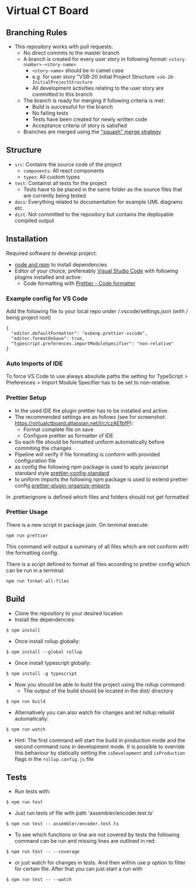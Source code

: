 # Virtual CT Board

## Branching Rules

- This repository works with pull requests:
  - No direct commits to the master branch
  - A branch is created for every user story in following format: `<story-number>-<story-name>`
    - `<story-name>` should be in camel case
    - e.g. for user story "VSB-20 Initial Project Structure: `vsb-20-InitialProjectStructure`
    - All development activities relating to the user story are committed to this branch
  - The branch is ready for merging if following criteria is met:
    - Build is successful for the branch
    - No failing tests
    - Tests have been created for newly written code
    - Acceptance criteria of story is satisfied
  - Branches are merged using the ["squash" merge strategy](https://docs.github.com/en/repositories/configuring-branches-and-merges-in-your-repository/configuring-pull-request-merges/about-merge-methods-on-github#squashing-your-merge-commits)

## Structure

- `src`: Contains the source code of the project
  - `components`: All react components
  - `types`: All custom types
- `test`: Containst all tests for the project
  - Tests have to be placed in the same folder as the source files that are currently being tested
- `docs`: Everything related to documentation for example UML diagrams etc.
- `dist`: Not committed to the repository but contains the deployable compiled output

## Installation

Required software to develop project:

- [node and npm](https://nodejs.org/en/download) to install dependencies
- Editor of your choice, prefereably [Visual Studio Code](https://code.visualstudio.com) with following plugins installed and active:
  - Code formatting with [Prettier - Code formatter](https://marketplace.visualstudio.com/items?itemName=esbenp.prettier-vscode)

### Example config for VS Code

Add the following file to your local repo under /.vscode/settings.json (with / being project root)

```
{
  "editor.defaultFormatter": "esbenp.prettier-vscode",
  "editor.formatOnSave": true,
  "typescript.preferences.importModuleSpecifier": "non-relative"
}
```

### Auto Imports of IDE

To force VS Code to use always absolute paths the setting for TypeScript > Preferences > Import Module Specifier has to be set to non-relative.

### Prettier Setup

- In the used IDE the plugin prettier has to be installed and active.
- The recommended settings are as follows (see for screenshot: https://virtualctboard.atlassian.net/l/c/czAEfbfP):
  - Format complete file on save
  - Configure prettier as formatter of IDE
- So each file should be formatted uniform automatically before commiting the changes
- Pipeline will verify if file formatting is conform with provided configuration file
- as config the following npm package is used to apply javascript standard style [prettier-config-standard](https://www.npmjs.com/package/prettier-config-standard)
- to uniform imports the following npm package is used to extend prettier config [prettier-plugin-organize-imports](https://www.npmjs.com/package/prettier-plugin-organize-imports)

In .prettierignore is defined which files and folders should not get formatted

### Prettier Usage

There is a new script in package.json. On terminal execute:

```
npm run prettier
```

This command will output a summary of all files which are not conform with the formatting config.

There is a script defined to format all files according to prettier config which can be run in a terminal:

```
npm run format-all-files
```

## Build

- Clone the repository to your desired location
- Install the dependencies:

```
$ npm install
```

- Once install rollup globally:

```
$ npm install --global rollup
```

- Once install typescript globally:

```
$ npm install -g typescript
```

- Now you should be able to build the project using the rollup command:
  - The output of the build should be located in the dist/ directory

```
$ npm run build
```

- Alternatively you can also watch for changes and let rollup rebuild automatically:

```
$ npm run watch
```

- Hint: The first command will start the build in production mode and the second command runs in development mode. It is possible to override this behaviour by statically setting the `isDevelopment` and `isProduction` flags in the `rollup.config.js` file

## Tests

- Run tests with:

```
$ npm run test
```

- Just run tests of file with path 'assembler/encoder.test.ts'

```
$ npm run test -- assembler/encoder.test.ts
```

- To see which functions or line are not covered by tests the following command can be run and missing lines are outlined in red:

```
$ npm run test -- --coverage
```

- or just watch for changes in tests. And then within use p option to filter for certain file. After that you can just start a run with <Enter>

```
$ npm run test -- --watch
```
